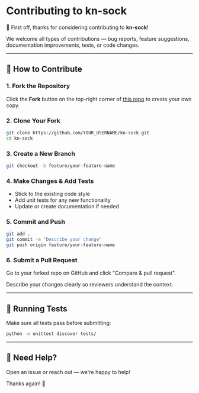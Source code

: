 # Contributing to kn-sock

🎉 First off, thanks for considering contributing to **kn-sock**!

We welcome all types of contributions — bug reports, feature suggestions, documentation improvements, tests, or code changes.

---

## 📝 How to Contribute

### 1. Fork the Repository

Click the **Fork** button on the top-right corner of [this repo](https://github.com/KhagendraN/kn-sock) to create your own copy.

### 2. Clone Your Fork

```bash
git clone https://github.com/YOUR_USERNAME/kn-sock.git
cd kn-sock
```

### 3. Create a New Branch

```bash
git checkout -b feature/your-feature-name
```

### 4. Make Changes & Add Tests

- Stick to the existing code style
- Add unit tests for any new functionality
- Update or create documentation if needed

### 5. Commit and Push

```bash
git add .
git commit -m "Describe your change"
git push origin feature/your-feature-name
```

### 6. Submit a Pull Request

Go to your forked repo on GitHub and click "Compare & pull request".

Describe your changes clearly so reviewers understand the context.

---

## 🧪 Running Tests

Make sure all tests pass before submitting:

```bash
python -m unittest discover tests/
```

---

## 💬 Need Help?

Open an issue or reach out — we're happy to help!

Thanks again! 💙
